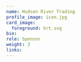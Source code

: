 ```yaml
---
name: Hudson River Trading
profile_image: icon.jpg
card_image:
  foreground: hrt.svg
bio:
role: Sponsor
weight: 3
links:
---
```

